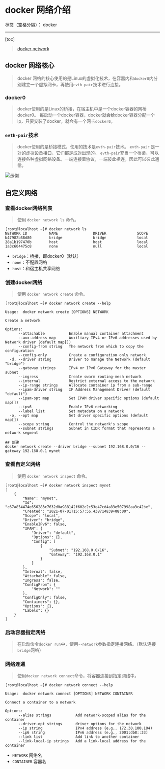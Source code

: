 # docker 网络介绍

标签（空格分隔）： docker

---

[toc]
> [docker network](https://docs.docker.com/engine/reference/commandline/network/)

## docker 网络核心
> docker 网络的核心使用的是Linux的虚拟化技术，在容器内和`docker0`内分别建立一个虚拟网卡，再使用`evth-pair`技术进行连接。

### docker0
> docker使用的是Linux的桥接，在宿主机中是一个docker容器的网桥docker0。
> 每启动一个docker容器，docker就会给docker容器分配一个ip，只要安装了docker，就会有一个网卡`docker0`。

### `evth-pair`技术
> docker使用的是桥接模式，使用的技术是`evth-pair`技术。
> `evth-pair` 是一对的虚拟设备接口，它们都是成对出现的。
> `evth-pair`充当一个桥梁，可以连接各种虚拟网络设备。一端连接着协议，一端彼此相连，因此可以彼此通信。

![示例](https://img-blog.csdnimg.cn/2020101421471461.png?x-oss-process=image/watermark,type_ZmFuZ3poZW5naGVpdGk,shadow_10,text_aHR0cHM6Ly9ibG9nLmNzZG4ubmV0L3FxXzQwNTg1ODAw,size_16,color_FFFFFF,t_70#pic_center)

## 自定义网络

### 查看docker网络列表
> 使用 `docker network ls` 命令。

```
[root@localhost ~]# docker network ls
NETWORK ID          NAME                DRIVER              SCOPE
b47982b38d80        bridge              bridge              local
28a1b197470b        host                host                local
1a3c604475c8        none                null                local
```

- `bridge`：桥接，即docker0（默认）
- `none`：不配置网络
- `host`：和宿主机共享网络

### 创建docker网络
> 使用 `docker network create` 命令。

```
[root@localhost ~]# docker network create --help

Usage:  docker network create [OPTIONS] NETWORK

Create a network

Options:
      --attachable           Enable manual container attachment
      --aux-address map      Auxiliary IPv4 or IPv6 addresses used by Network driver (default map[])
      --config-from string   The network from which to copy the configuration
      --config-only          Create a configuration only network
  -d, --driver string        Driver to manage the Network (default "bridge")
      --gateway strings      IPv4 or IPv6 Gateway for the master subnet
      --ingress              Create swarm routing-mesh network
      --internal             Restrict external access to the network
      --ip-range strings     Allocate container ip from a sub-range
      --ipam-driver string   IP Address Management Driver (default "default")
      --ipam-opt map         Set IPAM driver specific options (default map[])
      --ipv6                 Enable IPv6 networking
      --label list           Set metadata on a network
  -o, --opt map              Set driver specific options (default map[])
      --scope string         Control the network's scope
      --subnet strings       Subnet in CIDR format that represents a network segment
```

```
## 创建
docker network create --driver bridge --subnet 192.168.0.0/16 --gateway 192.168.0.1 mynet
```

### 查看自定义网络
> 使用 `docker network inspect` 命令。

```
[root@localhost ~]# docker network inspect mynet
[
    {
        "Name": "mynet",
        "Id": "c67a854474e656283c7632d0a988142f602c2c53e47cd4a83e507998aa3c42be",
        "Created": "2021-07-01T15:57:56.438714839+08:00",
        "Scope": "local",
        "Driver": "bridge",
        "EnableIPv6": false,
        "IPAM": {
            "Driver": "default",
            "Options": {},
            "Config": [
                {
                    "Subnet": "192.168.0.0/16",
                    "Gateway": "192.168.0.1"
                }
            ]
        },
        "Internal": false,
        "Attachable": false,
        "Ingress": false,
        "ConfigFrom": {
            "Network": ""
        },
        "ConfigOnly": false,
        "Containers": {},
        "Options": {},
        "Labels": {}
    }
]
```

### 启动容器指定网络
> 在启动命令`docker run`中，使用`--network`参数指定连接网络。（默认连接`bridge`网络）

### 网络连通
> 使用`docker network connect`命令，将容器连接到指定网络中。

```
[root@localhost ~]# docker network connect --help

Usage:  docker network connect [OPTIONS] NETWORK CONTAINER

Connect a container to a network

Options:
      --alias strings           Add network-scoped alias for the container
      --driver-opt strings      driver options for the network
      --ip string               IPv4 address (e.g., 172.30.100.104)
      --ip6 string              IPv6 address (e.g., 2001:db8::33)
      --link list               Add link to another container
      --link-local-ip strings   Add a link-local address for the container
```

- `NETWORK` 网络名
- `CONTAINER` 容器名